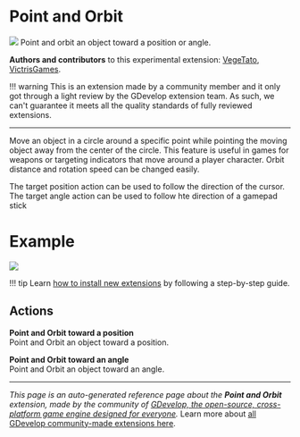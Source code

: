 # Point and Orbit

<img src="https://resources.gdevelop-app.com/assets/Icons/arrow-bottom-right-bold-outline.svg" class="extension-icon"></img>
Point and orbit an object toward a position or angle.

**Authors and contributors** to this experimental extension: [VegeTato](https://gd.games/VegeTato), [VictrisGames](https://gd.games/VictrisGames).

!!! warning
    This is an extension made by a community member and it only got through a
    light review by the GDevelop extension team. As such, we can't guarantee it
    meets all the quality standards of fully reviewed extensions.

---

Move an object in a circle around a specific point while pointing the moving object away from the center of the circle.
This feature is useful in games for weapons or targeting indicators that move around a player character.
Orbit distance and rotation speed can be changed easily.

The target position action can be used to follow the direction of the cursor.
The target angle action can be used to follow hte direction of a gamepad stick

# Example
![](https://i.imgur.com/N2KtaMT.png)

!!! tip
    Learn [how to install new extensions](/gdevelop5/extensions/search) by following a step-by-step guide.

## Actions

**Point and Orbit toward a position**  
Point and Orbit an object toward a position.

**Point and Orbit toward an angle**  
Point and Orbit an object toward an angle.




---

*This page is an auto-generated reference page about the **Point and Orbit** extension, made by the community of [GDevelop, the open-source, cross-platform game engine designed for everyone](https://gdevelop.io/).* Learn more about [all GDevelop community-made extensions here](/gdevelop5/extensions).